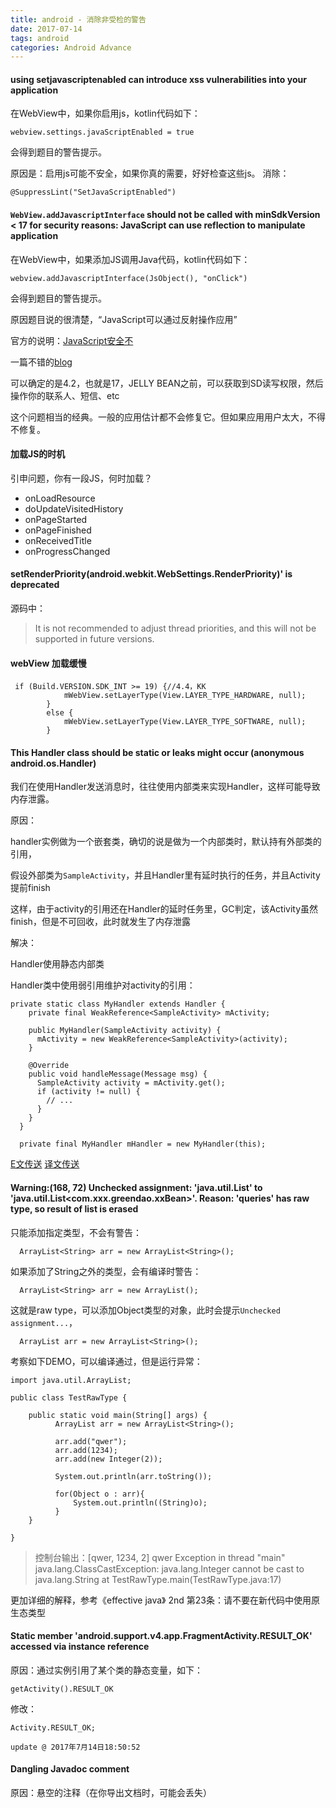 ```yaml
---
title: android - 消除非受检的警告
date: 2017-07-14
tags: android
categories: Android Advance
---
```


#### using setjavascriptenabled can introduce xss vulnerabilities into your application ####

在WebView中，如果你启用js，kotlin代码如下：

	webview.settings.javaScriptEnabled = true

会得到题目的警告提示。

原因是：启用js可能不安全，如果你真的需要，好好检查这些js。
消除：

	@SuppressLint("SetJavaScriptEnabled")

####  `WebView.addJavascriptInterface` should not be called with minSdkVersion < 17 for security reasons: JavaScript can use reflection to manipulate application ####

在WebView中，如果添加JS调用Java代码，kotlin代码如下：

	webview.addJavascriptInterface(JsObject(), "onClick")

会得到题目的警告提示。

原因题目说的很清楚，“JavaScript可以通过反射操作应用”

官方的说明：[JavaScript安全不](https://developer.android.com/reference/android/webkit/WebView.html#addJavascriptInterface%28java.lang.Object,%20java.lang.String%29)

一篇不错的[blog](http://blog.csdn.net/leehong2005/article/details/11808557)

可以确定的是4.2，也就是17，JELLY BEAN之前，可以获取到SD读写权限，然后操作你的联系人、短信、etc

这个问题相当的经典。一般的应用估计都不会修复它。但如果应用用户太大，不得不修复。


#### 加载JS的时机 ####

引申问题，你有一段JS，何时加载？

- onLoadResource
- doUpdateVisitedHistory
- onPageStarted
- onPageFinished
- onReceivedTitle
- onProgressChanged

#### setRenderPriority(android.webkit.WebSettings.RenderPriority)' is deprecated ####

源码中：

> It is not recommended to adjust thread priorities, and this will not be supported in future versions.

#### webView 加载缓慢 ####

	 if (Build.VERSION.SDK_INT >= 19) {//4.4，KK
	            mWebView.setLayerType(View.LAYER_TYPE_HARDWARE, null);
	        }
	        else {
	            mWebView.setLayerType(View.LAYER_TYPE_SOFTWARE, null);
	        }

#### This Handler class should be static or leaks might occur (anonymous android.os.Handler) ####

我们在使用Handler发送消息时，往往使用内部类来实现Handler，这样可能导致内存泄露。

原因：

handler实例做为一个嵌套类，确切的说是做为一个内部类时，默认持有外部类的引用，

假设外部类为`SampleActivity`，并且Handler里有延时执行的任务，并且Activity提前finish

这样，由于activity的引用还在Handler的延时任务里，GC判定，该Activity虽然finish，但是不可回收，此时就发生了内存泄露

解决：

Handler使用静态内部类

Handler类中使用弱引用维护对activity的引用：
	
	private static class MyHandler extends Handler {
	    private final WeakReference<SampleActivity> mActivity;
	
	    public MyHandler(SampleActivity activity) {
	      mActivity = new WeakReference<SampleActivity>(activity);
	    }
	
	    @Override
	    public void handleMessage(Message msg) {
	      SampleActivity activity = mActivity.get();
	      if (activity != null) {
	        // ...
	      }
	    }
	  }
	
	  private final MyHandler mHandler = new MyHandler(this);

[E文传送](http://www.androiddesignpatterns.com/2013/01/inner-class-handler-memory-leak.html)
[译文传送](http://www.jianshu.com/p/1b39416f1508)


#### Warning:(168, 72) Unchecked assignment: 'java.util.List' to 'java.util.List<com.xxx.greendao.xxBean>'. Reason: 'queries' has raw type, so result of list is erased ####

只能添加指定类型，不会有警告：

	  ArrayList<String> arr = new ArrayList<String>();

如果添加了String之外的类型，会有编译时警告：

	  ArrayList<String> arr = new ArrayList();

这就是raw type，可以添加Object类型的对象，此时会提示`Unchecked assignment...`，

	  ArrayList arr = new ArrayList<String>();

考察如下DEMO，可以编译通过，但是运行异常：
	
	import java.util.ArrayList;
	
	public class TestRawType {
	
		public static void main(String[] args) {
			  ArrayList arr = new ArrayList<String>();
			  
			  arr.add("qwer");
			  arr.add(1234);
			  arr.add(new Integer(2));
			  
			  System.out.println(arr.toString());
			
			  for(Object o : arr){
				  System.out.println((String)o);
			  }
		}
	
	}


> 控制台输出：[qwer, 1234, 2]
qwer
Exception in thread "main" java.lang.ClassCastException: java.lang.Integer cannot be cast to java.lang.String
	at TestRawType.main(TestRawType.java:17)


更加详细的解释，参考《effective java》 2nd 第23条：请不要在新代码中使用原生态类型


####  Static member 'android.support.v4.app.FragmentActivity.RESULT_OK' accessed via instance reference ####

原因：通过实例引用了某个类的静态变量，如下：

	getActivity().RESULT_OK

修改：
	
	Activity.RESULT_OK;

`update @ 2017年7月14日18:50:52`


####  Dangling Javadoc comment ####

原因：悬空的注释（在你导出文档时，可能会丢失）










